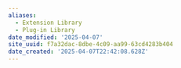 ```yaml
---
aliases:
  - Extension Library
  - Plug-in Library
date_modified: '2025-04-07'
site_uuid: f7a32dac-8dbe-4c09-aa99-63cd4283b404
date_created: '2025-04-07T22:42:08.628Z'
---
```


